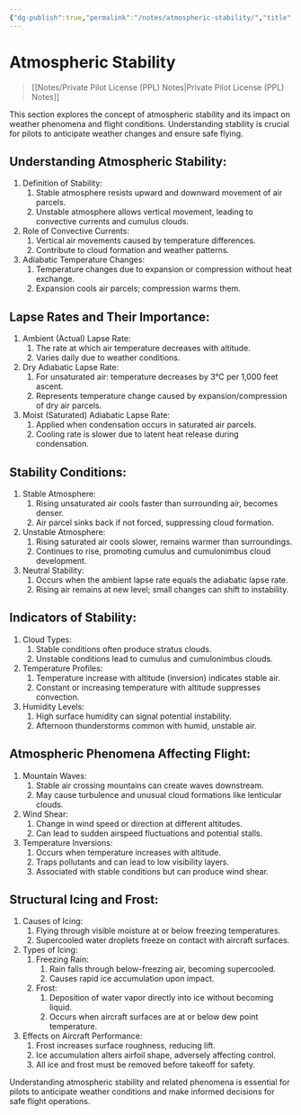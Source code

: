 ```yaml
---
{"dg-publish":true,"permalink":"/notes/atmospheric-stability/","title":"Atmospheric Stability","tags":["aviation","classnotes"]}
---
```



# Atmospheric Stability
> [[Notes/Private Pilot License (PPL) Notes\|Private Pilot License (PPL) Notes]]

This section explores the concept of atmospheric stability and its impact on weather phenomena and flight conditions. Understanding stability is crucial for pilots to anticipate weather changes and ensure safe flying.

## Understanding Atmospheric Stability:

1. Definition of Stability:
    1. Stable atmosphere resists upward and downward movement of air parcels.
    2. Unstable atmosphere allows vertical movement, leading to convective currents and cumulus clouds.
2. Role of Convective Currents:
    1. Vertical air movements caused by temperature differences.
    2. Contribute to cloud formation and weather patterns.
3. Adiabatic Temperature Changes:
    1. Temperature changes due to expansion or compression without heat exchange.
    2. Expansion cools air parcels; compression warms them.

## Lapse Rates and Their Importance:

1. Ambient (Actual) Lapse Rate:
    1. The rate at which air temperature decreases with altitude.
    2. Varies daily due to weather conditions.
2. Dry Adiabatic Lapse Rate:
    1. For unsaturated air: temperature decreases by 3°C per 1,000 feet ascent.
    2. Represents temperature change caused by expansion/compression of dry air parcels.
3. Moist (Saturated) Adiabatic Lapse Rate:
    1. Applied when condensation occurs in saturated air parcels.
    2. Cooling rate is slower due to latent heat release during condensation.

## Stability Conditions:

1. Stable Atmosphere:
    1. Rising unsaturated air cools faster than surrounding air, becomes denser.
    2. Air parcel sinks back if not forced, suppressing cloud formation.
2. Unstable Atmosphere:
    1. Rising saturated air cools slower, remains warmer than surroundings.
    2. Continues to rise, promoting cumulus and cumulonimbus cloud development.
3. Neutral Stability:
    1. Occurs when the ambient lapse rate equals the adiabatic lapse rate.
    2. Rising air remains at new level; small changes can shift to instability.

## Indicators of Stability:

1. Cloud Types:
    1. Stable conditions often produce stratus clouds.
    2. Unstable conditions lead to cumulus and cumulonimbus clouds.
2. Temperature Profiles:
    1. Temperature increase with altitude (inversion) indicates stable air.
    2. Constant or increasing temperature with altitude suppresses convection.
3. Humidity Levels:
    1. High surface humidity can signal potential instability.
    2. Afternoon thunderstorms common with humid, unstable air.

## Atmospheric Phenomena Affecting Flight:

1. Mountain Waves:
    1. Stable air crossing mountains can create waves downstream.
    2. May cause turbulence and unusual cloud formations like lenticular clouds.
2. Wind Shear:
    1. Change in wind speed or direction at different altitudes.
    2. Can lead to sudden airspeed fluctuations and potential stalls.
3. Temperature Inversions:
    1. Occurs when temperature increases with altitude.
    2. Traps pollutants and can lead to low visibility layers.
    3. Associated with stable conditions but can produce wind shear.

## Structural Icing and Frost:

1. Causes of Icing:
    1. Flying through visible moisture at or below freezing temperatures.
    2. Supercooled water droplets freeze on contact with aircraft surfaces.
2. Types of Icing:
    1. Freezing Rain:
        1. Rain falls through below-freezing air, becoming supercooled.
        2. Causes rapid ice accumulation upon impact.
    2. Frost:
        1. Deposition of water vapor directly into ice without becoming liquid.
        2. Occurs when aircraft surfaces are at or below dew point temperature.
3. Effects on Aircraft Performance:
    1. Frost increases surface roughness, reducing lift.
    2. Ice accumulation alters airfoil shape, adversely affecting control.
    3. All ice and frost must be removed before takeoff for safety.

Understanding atmospheric stability and related phenomena is essential for pilots to anticipate weather conditions and make informed decisions for safe flight operations.